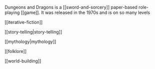 Dungeons and Dragons is a [[sword-and-sorcery]] paper-based role-playing [[game]]. It was released in the 1970s and is on so many levels

[[iterative-fiction]]

[[story-telling|story-telling]]

[[mythology|mythology]]

[[folklore]]

[[world-building]]

